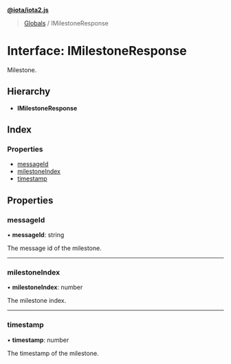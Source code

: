 **[@iota/iota2.js](../README.md)**

> [Globals](../README.md) / IMilestoneResponse

# Interface: IMilestoneResponse

Milestone.

## Hierarchy

* **IMilestoneResponse**

## Index

### Properties

* [messageId](imilestoneresponse.md#messageid)
* [milestoneIndex](imilestoneresponse.md#milestoneindex)
* [timestamp](imilestoneresponse.md#timestamp)

## Properties

### messageId

•  **messageId**: string

The message id of the milestone.

___

### milestoneIndex

•  **milestoneIndex**: number

The milestone index.

___

### timestamp

•  **timestamp**: number

The timestamp of the milestone.
